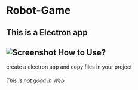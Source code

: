 # Robot-Game
This is a Electron app
----------------------
![Screenshot](Screenshot.png)
How to Use?
-----------

create a electron app and copy files in your project

###### This is not good in Web

